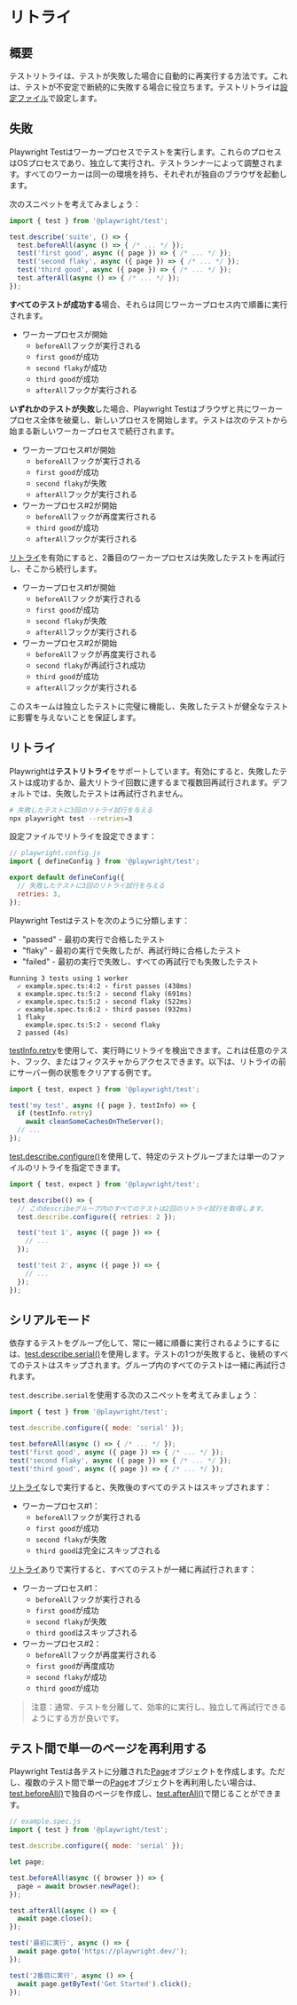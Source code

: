 # リトライ

## 概要

テストリトライは、テストが失敗した場合に自動的に再実行する方法です。これは、テストが不安定で断続的に失敗する場合に役立ちます。テストリトライは[設定ファイル](/docs/test-configuration)で設定します。

## 失敗

Playwright Testはワーカープロセスでテストを実行します。これらのプロセスはOSプロセスであり、独立して実行され、テストランナーによって調整されます。すべてのワーカーは同一の環境を持ち、それぞれが独自のブラウザを起動します。

次のスニペットを考えてみましょう：

```javascript
import { test } from '@playwright/test';

test.describe('suite', () => {
  test.beforeAll(async () => { /* ... */ });
  test('first good', async ({ page }) => { /* ... */ });
  test('second flaky', async ({ page }) => { /* ... */ });
  test('third good', async ({ page }) => { /* ... */ });
  test.afterAll(async () => { /* ... */ });
});
```

**すべてのテストが成功する**場合、それらは同じワーカープロセス内で順番に実行されます。

* ワーカープロセスが開始
  * `beforeAll`フックが実行される
  * `first good`が成功
  * `second flaky`が成功
  * `third good`が成功
  * `afterAll`フックが実行される

**いずれかのテストが失敗**した場合、Playwright Testはブラウザと共にワーカープロセス全体を破棄し、新しいプロセスを開始します。テストは次のテストから始まる新しいワーカープロセスで続行されます。

* ワーカープロセス#1が開始
  * `beforeAll`フックが実行される
  * `first good`が成功
  * `second flaky`が失敗
  * `afterAll`フックが実行される
* ワーカープロセス#2が開始
  * `beforeAll`フックが再度実行される
  * `third good`が成功
  * `afterAll`フックが実行される

[リトライ](#リトライ)を有効にすると、2番目のワーカープロセスは失敗したテストを再試行し、そこから続行します。

* ワーカープロセス#1が開始
  * `beforeAll`フックが実行される
  * `first good`が成功
  * `second flaky`が失敗
  * `afterAll`フックが実行される
* ワーカープロセス#2が開始
  * `beforeAll`フックが再度実行される
  * `second flaky`が再試行され成功
  * `third good`が成功
  * `afterAll`フックが実行される

このスキームは独立したテストに完璧に機能し、失敗したテストが健全なテストに影響を与えないことを保証します。

## リトライ

Playwrightは**テストリトライ**をサポートしています。有効にすると、失敗したテストは成功するか、最大リトライ回数に達するまで複数回再試行されます。デフォルトでは、失敗したテストは再試行されません。

```bash
# 失敗したテストに3回のリトライ試行を与える
npx playwright test --retries=3
```

設定ファイルでリトライを設定できます：

```javascript
// playwright.config.js
import { defineConfig } from '@playwright/test';

export default defineConfig({
  // 失敗したテストに3回のリトライ試行を与える
  retries: 3,
});
```

Playwright Testはテストを次のように分類します：

* "passed" - 最初の実行で合格したテスト
* "flaky" - 最初の実行で失敗したが、再試行時に合格したテスト
* "failed" - 最初の実行で失敗し、すべての再試行でも失敗したテスト

```
Running 3 tests using 1 worker
  ✓ example.spec.ts:4:2 › first passes (438ms)
  x example.spec.ts:5:2 › second flaky (691ms)
  ✓ example.spec.ts:5:2 › second flaky (522ms)
  ✓ example.spec.ts:6:2 › third passes (932ms)
  1 flaky
    example.spec.ts:5:2 › second flaky
  2 passed (4s)
```

[testInfo.retry](/docs/api/class-testinfo#test-info-retry)を使用して、実行時にリトライを検出できます。これは任意のテスト、フック、またはフィクスチャからアクセスできます。以下は、リトライの前にサーバー側の状態をクリアする例です。

```javascript
import { test, expect } from '@playwright/test';

test('my test', async ({ page }, testInfo) => {
  if (testInfo.retry)
    await cleanSomeCachesOnTheServer();
  // ...
});
```

[test.describe.configure()](/docs/api/class-test#test-describe-configure)を使用して、特定のテストグループまたは単一のファイルのリトライを指定できます。

```javascript
import { test, expect } from '@playwright/test';

test.describe(() => {
  // このdescribeグループ内のすべてのテストは2回のリトライ試行を取得します。
  test.describe.configure({ retries: 2 });

  test('test 1', async ({ page }) => {
    // ...
  });

  test('test 2', async ({ page }) => {
    // ...
  });
});
```

## シリアルモード

依存するテストをグループ化して、常に一緒に順番に実行されるようにするには、[test.describe.serial()](/docs/api/class-test#test-describe-serial)を使用します。テストの1つが失敗すると、後続のすべてのテストはスキップされます。グループ内のすべてのテストは一緒に再試行されます。

`test.describe.serial`を使用する次のスニペットを考えてみましょう：

```javascript
import { test } from '@playwright/test';

test.describe.configure({ mode: 'serial' });

test.beforeAll(async () => { /* ... */ });
test('first good', async ({ page }) => { /* ... */ });
test('second flaky', async ({ page }) => { /* ... */ });
test('third good', async ({ page }) => { /* ... */ });
```

[リトライ](#リトライ)なしで実行すると、失敗後のすべてのテストはスキップされます：

* ワーカープロセス#1：
  * `beforeAll`フックが実行される
  * `first good`が成功
  * `second flaky`が失敗
  * `third good`は完全にスキップされる

[リトライ](#リトライ)ありで実行すると、すべてのテストが一緒に再試行されます：

* ワーカープロセス#1：
  * `beforeAll`フックが実行される
  * `first good`が成功
  * `second flaky`が失敗
  * `third good`はスキップされる
* ワーカープロセス#2：
  * `beforeAll`フックが再度実行される
  * `first good`が再度成功
  * `second flaky`が成功
  * `third good`が成功

> 注意：通常、テストを分離して、効率的に実行し、独立して再試行できるようにする方が良いです。

## テスト間で単一のページを再利用する

Playwright Testは各テストに分離された[Page](/docs/api/class-page)オブジェクトを作成します。ただし、複数のテスト間で単一の[Page](/docs/api/class-page)オブジェクトを再利用したい場合は、[test.beforeAll()](/docs/api/class-test#test-before-all)で独自のページを作成し、[test.afterAll()](/docs/api/class-test#test-after-all)で閉じることができます。

```javascript
// example.spec.js
import { test } from '@playwright/test';

test.describe.configure({ mode: 'serial' });

let page;

test.beforeAll(async ({ browser }) => {
  page = await browser.newPage();
});

test.afterAll(async () => {
  await page.close();
});

test('最初に実行', async () => {
  await page.goto('https://playwright.dev/');
});

test('2番目に実行', async () => {
  await page.getByText('Get Started').click();
});